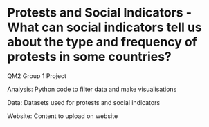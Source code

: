 # Protests and Social Indicators - What can social indicators tell us about the type and frequency of protests in some countries?
QM2 Group 1 Project

Analysis: Python code to filter data and make visualisations

Data: Datasets used for protests and social indicators

Website: Content to upload on website
